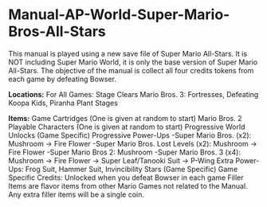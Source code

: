 # Manual-AP-World-Super-Mario-Bros-All-Stars
This manual is played using a new save file of Super Mario All-Stars. It is NOT including Super Mario World, it is only the base version of Super Mario All-Stars. The objective of the manual is collect all four credits tokens from each game by defeating Bowser.

**Locations:**
For All Games: Stage Clears
Mario Bros. 3: Fortresses, Defeating Koopa Kids, Piranha Plant Stages

**Items:**
Game Cartridges (One is given at random to start)
Mario Bros. 2 Playable Characters (One is given at random to start)
Progressive World Unlocks (Game Specific)
Progressive Power-Ups
  -Super Mario Bros. (x2): Mushroom -> Fire Flower
  -Super Mario Bros. Lost Levels (x2): Mushroom -> Fire Flower
  -Super Mario Bros 2: Mushroom
  -Super Mario Bros. 3 (x4): Mushroom -> Fire Flower -> Super Leaf/Tanooki Suit -> P-Wing
Extra Power-Ups: Frog Suit, Hammer Suit, Invincibility Stars (Game Specific)
Game Specific Credits: Unlocked when you defeat Bowser in each game
Filler Items are flavor items from other Mario Games not related to the Manual. Any extra filler items will be a single coin.
